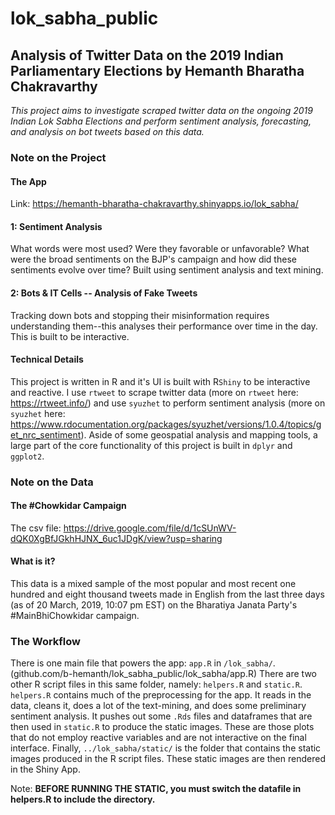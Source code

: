 # lok_sabha_public
## Analysis of Twitter Data on the 2019 Indian Parliamentary Elections by Hemanth Bharatha Chakravarthy 
_This project aims to investigate scraped twitter data on the ongoing 2019 Indian Lok Sabha Elections and perform sentiment analysis, forecasting, and analysis on bot tweets based on this data._ 

### Note on the Project
#### The App
Link: https://hemanth-bharatha-chakravarthy.shinyapps.io/lok_sabha/

#### 1: Sentiment Analysis
What words were most used? Were they favorable or unfavorable? What were the broad sentiments on the BJP's campaign and how did these sentiments evolve over time? Built using sentiment analysis and text mining.

#### 2: Bots & IT Cells -- Analysis of Fake Tweets
Tracking down bots and stopping their misinformation requires understanding them--this analyses their performance over time in the day. This is built to be interactive.

#### Technical Details
This project is written in R and it's UI is built with R`Shiny` to be interactive and reactive. I use `rtweet` to scrape twitter data (more on `rtweet` here: https://rtweet.info/) and use `syuzhet` to perform sentiment analysis (more on `syuzhet` here: https://www.rdocumentation.org/packages/syuzhet/versions/1.0.4/topics/get_nrc_sentiment). Aside of some geospatial analysis and mapping tools, a large part of the core functionality of this project is built in `dplyr` and `ggplot2`.  

### Note on the Data
#### The #Chowkidar Campaign
The csv file: https://drive.google.com/file/d/1cSUnWV-dQK0XgBfJGkhHJNX_6uc1JDgK/view?usp=sharing
#### What is it?
This data is a mixed sample of the most popular and most recent one hundred and eight thousand tweets made in English from the last three days (as of 20 March, 2019, 10:07 pm EST) on the Bharatiya Janata Party's #MainBhiChowkidar campaign. 


### The Workflow
There is one main file that powers the app: `app.R` in `/lok_sabha/`. (github.com/b-hemanth/lok_sabha_public/lok_sabha/app.R) There are two other R script files in this same folder, namely: `helpers.R` and `static.R`. `helpers.R` contains much of the preprocessing for the app. It reads in the data, cleans it, does a lot of the text-mining, and does some preliminary sentiment analysis. It pushes out some `.Rds` files and dataframes that are then used in `static.R` to produce the static images. These are those plots that do not employ reactive variables and are not interactive on the final interface. Finally, `../lok_sabha/static/` is the folder that contains the static images produced in the R script files. These static images are then rendered in the Shiny App.

Note: __BEFORE RUNNING THE STATIC, you must switch the datafile in helpers.R to include the directory.__
